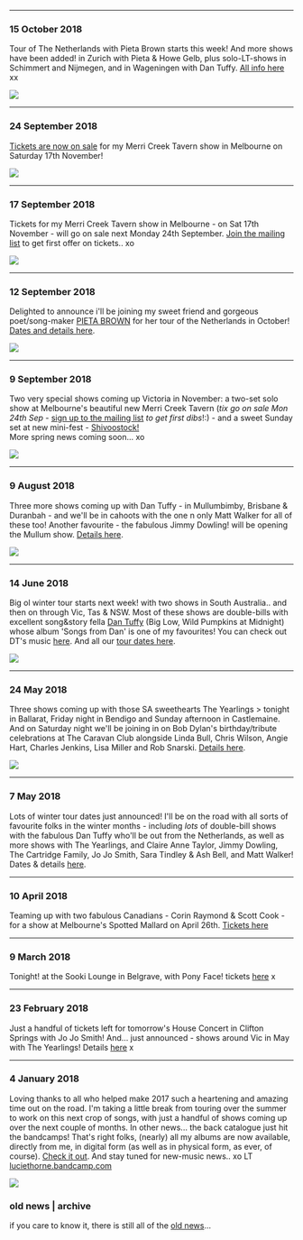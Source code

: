 * * * * * 

### 15 October 2018  

Tour of The Netherlands with Pieta Brown starts this week! And more shows have been added!  in Zurich with Pieta & Howe Gelb, plus solo-LT-shows in Schimmert and Nijmegen, and in Wageningen with Dan Tuffy. [All info here](shows) xx

![](data/image/news/PBNetherlands.jpeg) 

* * * * * 

### 24 September 2018  

[Tickets are now on sale](http://www.trybooking.com/YKUQ) for my Merri Creek Tavern show in Melbourne on Saturday 17th November! 

![](data/image/news/LT_MerriPoster.jpeg) 

* * * * * 

### 17 September 2018  

Tickets for my Merri Creek Tavern show in Melbourne - on Sat 17th November - will go on sale next Monday 24th September. [Join the mailing list](http://luciethorne.com/?p=forms/mailing-list) to get first offer on tickets.. xo 

![](data/image/news/LT_MCT.jpeg) 

* * * * * 

### 12 September 2018  

Delighted to announce i'll be joining my sweet friend and gorgeous poet/song-maker [PIETA BROWN](http://www.pietabrown.com) for her tour of the Netherlands in October! [Dates and details here](shows).  

![](data/image/news/PBNetherlands.jpeg) 

* * * * * 

### 9 September 2018  

Two very special shows coming up Victoria in November: a two-set solo show at Melbourne's beautiful new Merri Creek Tavern (*tix go on sale Mon 24th Sep* - [sign up to the mailing list](http://luciethorne.com/?p=forms/mailing-list) *to get first dibs*!:) - and a sweet Sunday set at new mini-fest - [Shivoostock!](https://www.trybooking.com/book/event?eid=419474)   
More spring news coming soon... xo  

![](data/image/news/Shivoostock.jpeg)  

* * * * * 

### 9 August 2018  

Three more shows coming up with Dan Tuffy - in Mullumbimby, Brisbane & Duranbah - and we'll be in cahoots with the one n only Matt Walker for all of these too! Another favourite - the fabulous Jimmy Dowling! will be opening the Mullum show. [Details here](shows).  

![](data/image/news/TWT.jpeg)  

* * * * * 

### 14 June 2018  

Big ol winter tour starts next week! with two shows in South Australia.. and then on through Vic, Tas & NSW. Most of these shows are double-bills with excellent song&story fella [Dan Tuffy](http://www.songsfromdan.com) (Big Low, Wild Pumpkins at Midnight) whose album 'Songs from Dan' is one of my favourites! You can check out DT's music [here](http://www.songsfromdan.com). And all our [tour dates here](shows).

![](data/image/news/TuffyTourDates.jpeg)

* * * * * 

### 24 May 2018  

Three shows coming up with those SA sweethearts The Yearlings > tonight in Ballarat, Friday night in Bendigo and Sunday afternoon in Castlemaine. And on Saturday night we'll be joining in on Bob Dylan's birthday/tribute celebrations at The Caravan Club alongside Linda Bull, Chris Wilson, Angie Hart, Charles Jenkins, Lisa Miller and Rob Snarski. [Details here](shows).

![](data/image/news/TY_LT_pic.jpeg)

* * * * * 

### 7 May 2018  

Lots of winter tour dates just announced! I'll be on the road with all sorts of favourite folks in the winter months - including *lots* of double-bill shows with the fabulous Dan Tuffy who'll be out from the Netherlands, as well as more shows with The Yearlings, and Claire Anne Taylor, Jimmy Dowling, The Cartridge Family, Jo Jo Smith, Sara Tindley & Ash Bell, and Matt Walker! Dates & details [here](shows).    

* * * * *   

### 10 April 2018  

Teaming up with two fabulous Canadians - Corin Raymond & Scott Cook - for a show at Melbourne's Spotted Mallard on April 26th. [Tickets here](shows)  

* * * * * 

### 9 March 2018  

Tonight! at the Sooki Lounge in Belgrave, with Pony Face! tickets [here](shows) x

* * * * * 

### 23 February 2018  

Just a handful of tickets left for tomorrow's House Concert in Clifton Springs with Jo Jo Smith! And... just announced - shows around Vic in May with The Yearlings! Details [here](shows) x

* * * * * 

### 4 January 2018

Loving thanks to all who helped make 2017 such a heartening and amazing time out on the road. I'm taking a little break from touring over the summer to work on this next crop of songs, with just a handful of shows coming up over the next couple of months. In other news... the back catalogue just hit the bandcamps! That's right folks, (nearly) all my albums are now available, directly from me, in digital form (as well as in physical form, as ever, of course). [Check it out](https://luciethorne.bandcamp.com/). And stay tuned for new-music news.. xo LT [luciethorne.bandcamp.com](https://luciethorne.bandcamp.com/)

![](data/image/news/couch.jpg)

### old news | archive

if you care to know it, there is still all of the [old news](?p=news/archive)...
